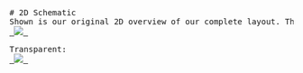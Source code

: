 <pre>
# 2D Schematic
Shown is our original 2D overview of our complete layout. This includes all the components used with exact measurements and dimensions of each part. Producing this schematic was a result of using Adobe Photoshop for precise scaling. 
<a href="https://lh3.googleusercontent.com/UqS-KsH1-RhE-M4wOxbonyLhGLlJCGAq-rPcESQo3YJrI6ijqUcgebmxuOu42uvbtCowEPbz4fN-rRy_VSzdLewaC8ytwqJjlOmWlJvOonoceRxi_hB47ljvgFbNMsX7H4R49jyLmQ=w2400?source=screenshot.guru"> <img src="https://lh3.googleusercontent.com/UqS-KsH1-RhE-M4wOxbonyLhGLlJCGAq-rPcESQo3YJrI6ijqUcgebmxuOu42uvbtCowEPbz4fN-rRy_VSzdLewaC8ytwqJjlOmWlJvOonoceRxi_hB47ljvgFbNMsX7H4R49jyLmQ=w600-h315-p-k" /> </a>
</pre>

<pre>
Transparent:
<a href="https://lh3.googleusercontent.com/5_Qc9ntErPH-aJf4j7MisCgoQbXDs1ECLS09yWA9cB9nmICmY0aELYttiSYt3wxzTQ5MFTkwuFuh6UXsEPbBFHYzDGQ062fKykM9u-B6z6FzMoo4yjMUADwfaltyPDq-fdYYE3MDTA=w2400?source=screenshot.guru"> <img src="https://lh3.googleusercontent.com/5_Qc9ntErPH-aJf4j7MisCgoQbXDs1ECLS09yWA9cB9nmICmY0aELYttiSYt3wxzTQ5MFTkwuFuh6UXsEPbBFHYzDGQ062fKykM9u-B6z6FzMoo4yjMUADwfaltyPDq-fdYYE3MDTA=w600-h315-p-k" /> </a>
</pre>
